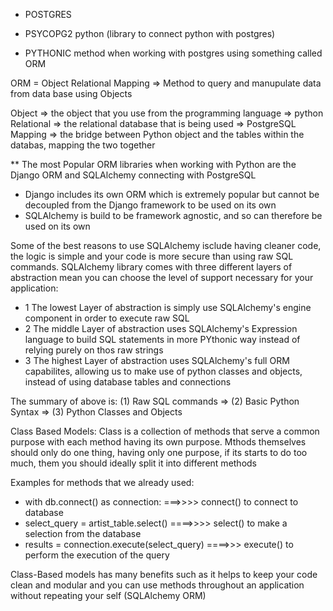 - POSTGRES

- PSYCOPG2 python (library to connect python with postgres)

- PYTHONIC method when working with postgres using something called ORM

ORM = Object Relational Mapping => Method to query and manupulate data from data base using Objects

Object => the object that you use from the programming language => python
Relational => the relational database that is being used => PostgreSQL
Mapping => the bridge between Python object and the tables within the databas, mapping the two together

** The most Popular ORM libraries when working with Python are the Django ORM and SQLAlchemy connecting with PostgreSQL

- Django includes its own ORM which is extremely popular but cannot be decoupled from the Django framework to be used on its own
- SQLAlchemy is build to be framework agnostic, and so can therefore be used on its own

Some of the best reasons to use SQLAlchemy isclude having cleaner code, the logic is simple and your code is more secure than using raw SQL commands.
SQLAlchemy library comes with three different layers of abstraction mean you can choose the level of support necessary for your application:

- 1 The lowest Layer of abstraction is simply use SQLAlchemy's engine component in order to execute raw SQL 
- 2 The middle Layer of abstraction uses SQLAlchemy's Expression language to build SQL statements in more PYthonic way instead of relying purely on thos raw strings 
- 3 The highest Layer of abstraction uses SQLAlchemy's full ORM capabilites, allowing us to make use of python classes and objects, instead of using database tables and connections


The summary of above is:
(1) Raw SQL commands => (2) Basic Python Syntax => (3) Python Classes and Objects



Class Based Models:
Class is a collection of methods that serve a common purpose with each method having its own purpose.
Mthods themselves should only do one thing, having only one purpose, if its starts to do too much, them you should ideally split it into different methods

Examples for methods that we already used:

- with db.connect() as connection:  ===>>>> connect() to connect to database
- select_query = artist_table.select() ====>>>> select() to make a selection from the database
- results = connection.execute(select_query) ====>>> execute() to perform  the execution of the query


Class-Based models has many benefits such as it helps to keep your code clean and modular and you can use methods throughout an application without repeating your self   (SQLAlchemy ORM)

